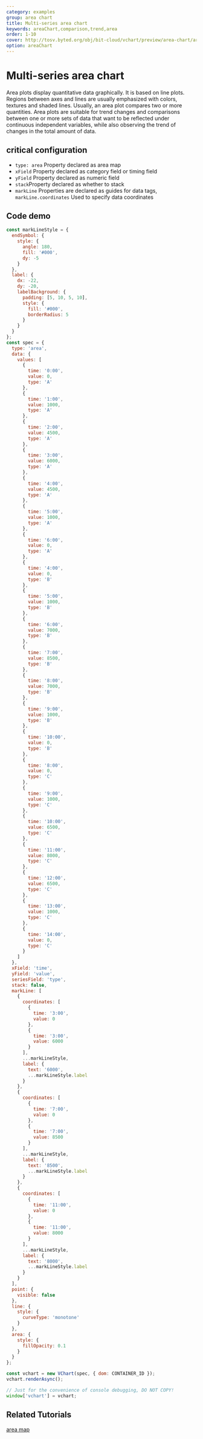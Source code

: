 ```yaml
---
category: examples
group: area chart
title: Multi-series area chart
keywords: areaChart,comparison,trend,area
order: 1-10
cover: http://tosv.byted.org/obj/bit-cloud/vchart/preview/area-chart/area-with-marker.png
option: areaChart
---
```


# Multi-series area chart

Area plots display quantitative data graphically. It is based on line plots. Regions between axes and lines are usually emphasized with colors, textures and shaded lines. Usually, an area plot compares two or more quantities. Area plots are suitable for trend changes and comparisons between one or more sets of data that want to be reflected under continuous independent variables, while also observing the trend of changes in the total amount of data.

## critical configuration

*   `type: area` Property declared as area map
*   `xField` Property declared as category field or timing field
*   `yField` Property declared as numeric field
*   `stack`Property declared as whether to stack
*   `markLine` Properties are declared as guides for data tags, `markLine.coordinates` Used to specify data coordinates

## Code demo

```javascript livedemo
const markLineStyle = {
  endSymbol: {
    style: {
      angle: 180,
      fill: '#000',
      dy: -5
    }
  },
  label: {
    dx: -22,
    dy: -20,
    labelBackground: {
      padding: [5, 10, 5, 10],
      style: {
        fill: '#000',
        borderRadius: 5
      }
    }
  }
};
const spec = {
  type: 'area',
  data: {
    values: [
      {
        time: '0:00',
        value: 0,
        type: 'A'
      },
      {
        time: '1:00',
        value: 1000,
        type: 'A'
      },
      {
        time: '2:00',
        value: 4500,
        type: 'A'
      },
      {
        time: '3:00',
        value: 6000,
        type: 'A'
      },
      {
        time: '4:00',
        value: 4500,
        type: 'A'
      },
      {
        time: '5:00',
        value: 1000,
        type: 'A'
      },
      {
        time: '6:00',
        value: 0,
        type: 'A'
      },
      {
        time: '4:00',
        value: 0,
        type: 'B'
      },
      {
        time: '5:00',
        value: 1000,
        type: 'B'
      },
      {
        time: '6:00',
        value: 7000,
        type: 'B'
      },
      {
        time: '7:00',
        value: 8500,
        type: 'B'
      },
      {
        time: '8:00',
        value: 7000,
        type: 'B'
      },
      {
        time: '9:00',
        value: 1000,
        type: 'B'
      },
      {
        time: '10:00',
        value: 0,
        type: 'B'
      },
      {
        time: '8:00',
        value: 0,
        type: 'C'
      },
      {
        time: '9:00',
        value: 1000,
        type: 'C'
      },
      {
        time: '10:00',
        value: 6500,
        type: 'C'
      },
      {
        time: '11:00',
        value: 8000,
        type: 'C'
      },
      {
        time: '12:00',
        value: 6500,
        type: 'C'
      },
      {
        time: '13:00',
        value: 1000,
        type: 'C'
      },
      {
        time: '14:00',
        value: 0,
        type: 'C'
      }
    ]
  },
  xField: 'time',
  yField: 'value',
  seriesField: 'type',
  stack: false,
  markLine: [
    {
      coordinates: [
        {
          time: '3:00',
          value: 0
        },
        {
          time: '3:00',
          value: 6000
        }
      ],
      ...markLineStyle,
      label: {
        text: '6000',
        ...markLineStyle.label
      }
    },
    {
      coordinates: [
        {
          time: '7:00',
          value: 0
        },
        {
          time: '7:00',
          value: 8500
        }
      ],
      ...markLineStyle,
      label: {
        text: '8500',
        ...markLineStyle.label
      }
    },
    {
      coordinates: [
        {
          time: '11:00',
          value: 0
        },
        {
          time: '11:00',
          value: 8000
        }
      ],
      ...markLineStyle,
      label: {
        text: '8000',
        ...markLineStyle.label
      }
    }
  ],
  point: {
    visible: false
  },
  line: {
    style: {
      curveType: 'monotone'
    }
  },
  area: {
    style: {
      fillOpacity: 0.1
    }
  }
};

const vchart = new VChart(spec, { dom: CONTAINER_ID });
vchart.renderAsync();

// Just for the convenience of console debugging, DO NOT COPY!
window['vchart'] = vchart;
```

## Related Tutorials

[area map](link)
